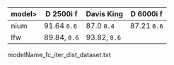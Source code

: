 |model> |D 2500i f | Davis King | D 6000i f |
|--|-----------|---------|----------|
| nium | 91.64 `0.6` | 87.0 `0.4` | 87.21 `0.6` |
|lfw | 89.84, `0.6` | 93.82, `0.6` | |



modelName_fc_iter_dist_dataset.txt
